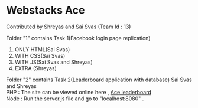 # Webstacks Ace
Contributed by Shreyas and Sai Svas (Team Id : 13)

Folder "1" contains Task 1(Facebook login page replication)
<ol>
  <li>ONLY HTML(Sai Svas)</li>
  <li>WITH CSS(Sai Svas)</li>
  <li>WITH JS(Sai Svas and Shreyas)</li>
  <li>EXTRA (Shreyas)</li>
</ol>

Folder "2" contains Task 2(Leaderboard application with database)
Sai Svas and Shreyas<br>
PHP : The site can be viewed online here , <a href="https://aceleaderboard.000webhostapp.com/">Ace leaderboard</a><br>
Node : Run the server.js file and go to "localhost:8080" .
